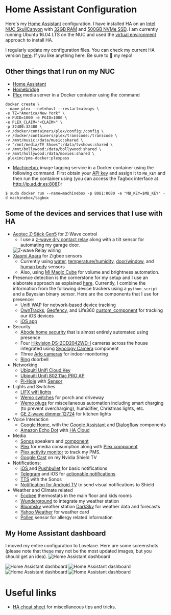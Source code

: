 # Home Assistant Configuration

Here's my [Home Assistant](https://home-assistant.io/) configuration. I have installed HA on an [Intel NUC SkullCanyon](https://www.amazon.com/dp/B01DJ9XS52/) with [32GB RAM](https://www.amazon.com/gp/product/B015YPB8ME/) and [500GB NVMe SSD](https://www.amazon.com/gp/product/B01LYFKJR7/). I am currently running Ubuntu 16.04 LTS on the NUC and used the [virtual environment](https://home-assistant.io/docs/installation/virtualenv/) approach to install HA.

I regularly update my configuration files. You can check my current HA version [here](.HA_VERSION). If you like anything here, Be sure to :star2: my repo!

## Other things that I run on my NUC

* [Home Assistant](https://home-assistant.io/)
* [Homebridge](https://github.com/home-assistant/homebridge-homeassistant)
* [Plex](https://www.plex.tv/) media server in a Docker container using the command
```
docker create \
--name plex --net=host --restart=always \
-e TZ="America/New York" \
-e PUID=1000 -e PGID=1000 \
-e PLEX_CLAIM="<CLAIM>" \
-p 32400:32400 \
-v /docker/containers/plex/config:/config \
-v /docker/containers/plex/transcode:/transcode \
-v /mnt/music:/data/music:shared \
-v "/mnt/media/TV Shows":/data/tvshows:shared \
-v /mnt/bollywood:/data/bollywood:shared \
-v /mnt/hollywood:/data/movies:shared \
 plexinc/pms-docker:plexpass
 ```
* [Machinebox](https://machinebox.io/) image tagging service in a Docker container using the following command. First obtain your [API key](https://machinebox.io/login) and assign it to `MB_KEY` and then run the container using (you can access the Tagbox interface at http://ip.ad.dr.es:8081):
 ```
 $ sudo docker run --name=machinebox -p 8081:8080 -e "MB_KEY=$MB_KEY" -d machinebox/tagbox
 ```

## Some of the devices and services that I use with HA
  * [Aeotec Z-Stick Gen5](https://www.amazon.com/dp/B00X0AWA6E/) for Z-Wave control
    * I use a [z-wave dry contact relay](https://www.amazon.com/gp/product/B00ER6MH22/) along with a tilt sensor for automating my garage door.
    <img src="https://github.com/arsaboo/homeassistant-config/blob/master/z-wave_relay.png" alt="Z-wave Relay wiring" />
  * [Xiaomi Aqara](https://www.aliexpress.com/item/Original-Xiaomi-Smart-Gateway-2-Intelligent-Web-Wifi-Radio-and-Ringbell-Smart-Window-and-Door-Sensor/32816289388.html) for Zigbee sensors
    * Currently using [water](https://www.gearbest.com/home-smart-improvements/pp_668897.html), [temperature/humidity](https://www.gearbest.com/access-control/pp_626702.html), [door/window](https://www.gearbest.com/smart-light-bulb/pp_257677.html), and [human body](https://www.gearbest.com/alarm-systems/pp_659226.html) sensors
    * Also, using [Mi Magic Cube](https://www.aliexpress.com/item/Xiaomi-Mi-Magic-Cube-Controller-Zigbee-Version-Controlled-by-Six-Actions-For-Smart-Home-Device-work/32826737195.html) for volume and brightness automation.
  * Presence detection is the cornerstone for my setup and I use an elaborate approach as explained  [here](https://community.home-assistant.io/t/presence-detection-with-multiple-devices-multiple-trackers/4335). Currently, I combine the information from the following device trackers using a `python_script` and a Bayesian binary sensor. Here are the components that I use for presence:
    * [Unifi WAP](https://home-assistant.io/components/device_tracker.unifi/) for network-based device tracking
    * [OwnTracks](https://home-assistant.io/components/device_tracker.owntracks/),  [Geofency](https://home-assistant.io/components/device_tracker.geofency/), and Life360  [custom_component](/custom_components/sensor/life360.py) for tracking our iOS devices
    * [iOS app](https://itunes.apple.com/us/app/home-assistant-companion/id1099568401?mt=8)
  * Security
    * [Abode home security](https://home-assistant.io/components/alarm_control_panel.abode/) that is almost entirely automated using presence
    * Four [Hikvision DS-2CD2042WD-I](https://www.amazon.com/dp/B01M4MJECD/) cameras across the house integrated using [Synology Camera](https://home-assistant.io/components/camera.synology/) component
    * Three [Arlo cameras](https://home-assistant.io/components/arlo/) for indoor monitoring
    * [Ring](https://home-assistant.io/components/ring/) doorbell
  * Networking
    * [Ubiquiti Unifi Cloud Key](https://www.amazon.com/dp/B017T2QB22/)
    * [Ubiquiti Unifi 802.11ac PRO AP](https://www.amazon.com/dp/B015PRO512/)
    * [Pi-Hole](https://pi-hole.net/) with [Sensor](https://home-assistant.io/components/sensor.pi_hole/)
  * Lights and Switches
    * [LIFX wifi lights](https://www.amazon.com/dp/B01KY02MPG/)
    * [Wemo switches](https://www.amazon.com/dp/B00DGEGJ02/) for porch and driveway
    * [Wemo plugs](https://www.amazon.com/dp/B01DBXNYCS/) for miscellaneous automation including smart charging (to prevent overcharging), humidifier, Christmas lights, etc.
    * [GE Z-wave dimmer 12724](https://www.amazon.com/gp/product/B006LQFHN2/) for kitchen lights
  * Voice Interaction    
    * [Google Home](https://store.google.com/product/google_home), with the [Google Assistant](https://home-assistant.io/components/google_assistant/) and [Dialogflow](https://home-assistant.io/components/dialogflow/) components
    * [Amazon Echo Dot](https://www.amazon.com/dp/B01DFKC2SO/) with [HA Cloud](https://home-assistant.io/components/cloud/)
  * Media
    * [Sonos](https://www.sonos.com/) speakers and [component](https://home-assistant.io/components/media_player.sonos/)
    * [Plex](https://www.plex.tv/) for media consumption along with [Plex component](https://home-assistant.io/components/media_player.plex/)
    * [Plex activity monitor](https://home-assistant.io/components/sensor.plex/) to track my PMS.
    * [Google Cast](https://home-assistant.io/components/media_player.cast/) on my Nvidia Shield TV
  * Notifications:
    * [iOS ](https://home-assistant.io/docs/ecosystem/ios/notifications/basic/) and [Pushbullet](https://home-assistant.io/components/notify.pushbullet/) for basic notifications
    * [Telegram](https://home-assistant.io/components/notify.telegram/) and iOS for [actionable notifications](https://home-assistant.io/docs/ecosystem/ios/notifications/actions/)
    * [TTS](https://home-assistant.io/components/tts/) with the Sonos
    * [Notification for Android TV](https://home-assistant.io/components/notify.nfandroidtv/) to send visual notifications to Shield
  * Weather and Climate related
    * [Ecobee](https://home-assistant.io/components/ecobee/) thermostats in the main floor and kids rooms
    * [Wunderground](https://home-assistant.io/components/sensor.wunderground/) to integrate my weather station
    * [Bloomsky](https://home-assistant.io/components/bloomsky/) weather station
    [DarkSky](https://darksky.net/dev/) for weather data and forecasts
    * [Yahoo Weather](https://home-assistant.io/components/weather.yweather/) for weather card
    * [Pollen](https://home-assistant.io/components/sensor.pollen/) sensor for allergy related information

## My Home Assistant dashboard

I moved my entire configuration to Lovelace. Here are some screenshots (please note that these may not be the most updated images, but you should get an idea).
<img src="https://github.com/arsaboo/homeassistant-config/blob/master/ha_ss_1.png" alt="Home Assistant dashboard" />

<img src="https://github.com/arsaboo/homeassistant-config/blob/master/ha_ss_2.png" alt="Home Assistant dashboard" />

<img src="https://github.com/arsaboo/homeassistant-config/blob/master/ha_ss_3.png" alt="Home Assistant dashboard" />

<img src="https://github.com/arsaboo/homeassistant-config/blob/master/ha_ss_4.png" alt="Home Assistant dashboard" />

<img src="https://github.com/arsaboo/homeassistant-config/blob/master/ha_ss_5.png" alt="Home Assistant dashboard" />

# Useful links

* [HA cheat sheet](/HASS%20Cheatsheet.md) for miscellaneous tips and tricks.
